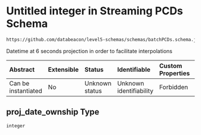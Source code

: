 # Untitled integer in Streaming PCDs Schema

```txt
https://github.com/databeacon/level5-schemas/schemas/batchPCDs.schema.json#/properties/proj_date_ownship
```

Datetime at 6 seconds projection in order to facilitate interpolations

| Abstract            | Extensible | Status         | Identifiable            | Custom Properties | Additional Properties | Access Restrictions | Defined In                                                                        |
| :------------------ | :--------- | :------------- | :---------------------- | :---------------- | :-------------------- | :------------------ | :-------------------------------------------------------------------------------- |
| Can be instantiated | No         | Unknown status | Unknown identifiability | Forbidden         | Allowed               | none                | [batchPCDs.schema.json\*](../../out/batchPCDs.schema.json "open original schema") |

## proj\_date\_ownship Type

`integer`
